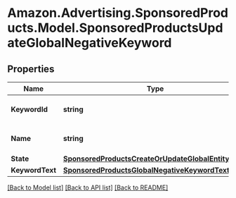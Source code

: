 # Amazon.Advertising.SponsoredProducts.Model.SponsoredProductsUpdateGlobalNegativeKeyword

## Properties

Name | Type | Description | Notes
------------ | ------------- | ------------- | -------------
**KeywordId** | **string** | entity object identifier | 
**Name** | **string** | Name for the keyword | [optional] 
**State** | [**SponsoredProductsCreateOrUpdateGlobalEntityState**](SponsoredProductsCreateOrUpdateGlobalEntityState.md) |  | [optional] 
**KeywordText** | [**SponsoredProductsGlobalNegativeKeywordText**](SponsoredProductsGlobalNegativeKeywordText.md) |  | [optional] 

[[Back to Model list]](../README.md#documentation-for-models) [[Back to API list]](../README.md#documentation-for-api-endpoints) [[Back to README]](../README.md)


